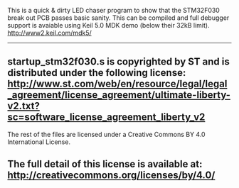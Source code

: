 This is a quick & dirty LED chaser program to show that the STM32F030 break out PCB passes basic sanity.  This can be compiled and full debugger support is avaiable using Keil 5.0 MDK demo (below their 32kB limit).
http://www2.keil.com/mdk5/

----------------------------------------------------------------------------
startup_stm32f030.s is copyrighted by ST and is distributed under the following license:
http://www.st.com/web/en/resource/legal/legal_agreement/license_agreement/ultimate-liberty-v2.txt?sc=software_license_agreement_liberty_v2
----------------------------------------------------------------------------
The rest of the files are licensed under a Creative Commons BY 4.0 International License.

The full detail of this license is available at: 
http://creativecommons.org/licenses/by/4.0/
----------------------------------------------------------------------------
